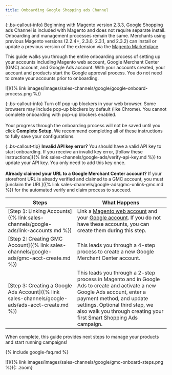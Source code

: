 ```yaml
---
title: Onboarding Google Shopping ads Channel
---
```




{:.bs-callout-info}
Beginning with Magento version 2.3.3, Google Shopping ads Channel is included with Magento and does not require separate install. Onboarding and management processes remain the same. Merchants using previous Magento versions (2.2.4+, 2.3.0, 2.3.1, and 2.3.2) can install or update a previous version of the extension via the [Magento Marketplace](https://marketplace.magento.com/magento-google-shopping-ads.html).

This guide walks you through the entire onboarding process of setting up your accounts including Magento web account, Google Merchant Center (GMC) account, and Google Ads account. With your accounts created, your account and products start the Google approval process. You do not need to create your accounts prior to onboarding.

![]({% link images/images/sales-channels/google/google-onboard-process.png %})

{:.bs-callout-info}
Turn off pop-up blockers in your web browser. Some browsers may include pop-up blockers by default (like Chrome). You cannot complete onboarding with pop-up blockers enabled.<br/><br/>Your progress through the onboarding process will not be saved until you click **Complete Setup**. We recommend completing all of these instructions to fully save your configurations.

{:.bs-callout-tip}
**Invalid API key error?** You should have a valid API key to start onboarding. If you receive an invalid key error, [follow these instructions]({% link sales-channels/google-ads/verify-api-key.md %}) to update your API key. You only need to add this key once.<br/><br/>**Already claimed your URL to a Google Merchant Center account?** If your storefront URL is already verified and claimed to a GMC account, you must [unclaim the URL]({% link sales-channels/google-ads/gmc-unlink-gmc.md %}) for the automated verify and claim process to succeed.

|Steps|What Happens|
|--|--|
|[Step 1: Linking Accounts]({% link sales-channels/google-ads/link-accounts.md %})|Link a [Magento web account](https://account.magento.com/customer/account/login) and your [Google account](https://account.google.com/). If you do not have these accounts, you can create them during this step.|
|[Step 2: Creating GMC Account]({% link sales-channels/google-ads/gmc-acct-create.md %})|This leads you through a 4-step process to create a new Google Merchant Center account.|
|[Step 3: Creating a Google Ads Account]({% link sales-channels/google-ads/ads-acct-create.md %})|This leads you through a 2-step process in Magento and in Google Ads to create and activate a new Google Ads account, enter a payment method, and update settings. Optional third step, we also walk you through creating your first Smart Shopping Ads campaign.|

When complete, this guide provides next steps to manage your products and start running campaigns!

{% include google-faq.md %}

![]({% link images/images/sales-channels/google/gmc-onboard-steps.png %}){: .zoom}
